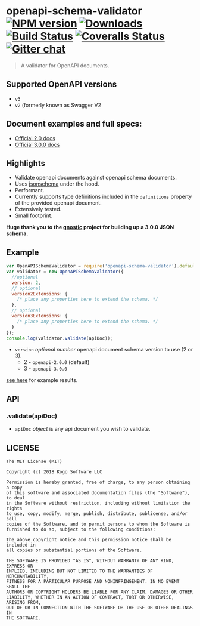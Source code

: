 # openapi-schema-validator [![NPM version][npm-image]][npm-url] [![Downloads][downloads-image]][npm-url] [![Build Status][travis-image]][travis-url] [![Coveralls Status][coveralls-image]][coveralls-url] [![Gitter chat][gitter-image]][gitter-url]
> A validator for OpenAPI documents.

## Supported OpenAPI versions

* `v3`
* `v2` (formerly known as Swagger V2

## Document examples and full specs:
* [Official 2.0 docs](https://github.com/OAI/OpenAPI-Specification/blob/master/versions/2.0.md#itemsObject)
* [Official 3.0.0 docs](https://github.com/OAI/OpenAPI-Specification/blob/master/versions/3.0.0.md)

## Highlights

* Validate openapi documents against openapi schema documents.
* Uses [jsonschema](https://github.com/tdegrunt/jsonschema) under the hood.
* Performant.
* Currently supports type definitions included in the `definitions` property of the
provided openapi document.
* Extensively tested.
* Small footprint.

**Huge thank you to the [gnostic](https://github.com/googleapis/gnostic) project for building up a 3.0.0 JSON schema.**


## Example
```javascript
var OpenAPISchemaValidator = require('openapi-schema-validator').default;
var validator = new OpenAPISchemaValidator({
  //optional
  version: 2,
  // optional
  version2Extensions: {
    /* place any properties here to extend the schema. */
  },
  // optional
  version3Extensions: {
    /* place any properties here to extend the schema. */
  }
});
console.log(validator.validate(apiDoc));
```

* `version` _optional number_ openapi document schema version to use (2 or 3).
    * 2 - `openapi-2.0.0` (default)
    * 3 - `openapi-3.0.0`

[see here](https://github.com/tdegrunt/jsonschema#results) for example results.


## API
### .validate(apiDoc)
* `apiDoc` _object_ is any api document you wish to validate.


## LICENSE
``````
The MIT License (MIT)

Copyright (c) 2018 Kogo Software LLC

Permission is hereby granted, free of charge, to any person obtaining a copy
of this software and associated documentation files (the "Software"), to deal
in the Software without restriction, including without limitation the rights
to use, copy, modify, merge, publish, distribute, sublicense, and/or sell
copies of the Software, and to permit persons to whom the Software is
furnished to do so, subject to the following conditions:

The above copyright notice and this permission notice shall be included in
all copies or substantial portions of the Software.

THE SOFTWARE IS PROVIDED "AS IS", WITHOUT WARRANTY OF ANY KIND, EXPRESS OR
IMPLIED, INCLUDING BUT NOT LIMITED TO THE WARRANTIES OF MERCHANTABILITY,
FITNESS FOR A PARTICULAR PURPOSE AND NONINFRINGEMENT. IN NO EVENT SHALL THE
AUTHORS OR COPYRIGHT HOLDERS BE LIABLE FOR ANY CLAIM, DAMAGES OR OTHER
LIABILITY, WHETHER IN AN ACTION OF CONTRACT, TORT OR OTHERWISE, ARISING FROM,
OUT OF OR IN CONNECTION WITH THE SOFTWARE OR THE USE OR OTHER DEALINGS IN
THE SOFTWARE.
``````

[downloads-image]: http://img.shields.io/npm/dm/openapi-schema-validator.svg
[npm-url]: https://npmjs.org/package/openapi-schema-validator
[npm-image]: http://img.shields.io/npm/v/openapi-schema-validator.svg

[travis-url]: https://travis-ci.org/kogosoftwarellc/open-api
[travis-image]: https://api.travis-ci.org/kogosoftwarellc/open-api.svg?branch=master

[coveralls-url]: https://coveralls.io/r/kogosoftwarellc/open-api
[coveralls-image]: https://coveralls.io/repos/github/kogosoftwarellc/open-api/badge.svg?branch=master

[gitter-url]: https://gitter.im/kogosoftwarellc/open-api
[gitter-image]: https://badges.gitter.im/kogosoftwarellc/open-api.png
